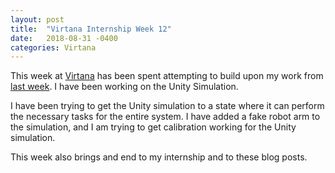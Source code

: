 ```yaml
---
layout: post
title:  "Virtana Internship Week 12"
date:   2018-08-31 -0400
categories: Virtana
---
```


This week at [Virtana](https://virtanatech.com/) has been spent attempting to build upon my work from [last week](/posts/2018/08/24/Virtana-Internship-Week-11). I have been working on the Unity Simulation.

I have been trying to get the Unity simulation to a state where it can perform the necessary tasks for the entire system. I have added a fake robot arm to the simulation, and I am trying to get calibration working for the Unity simulation.

This week also brings and end to my internship and to these blog posts.
